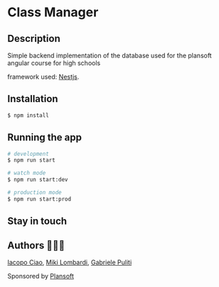 # Class Manager

## Description

Simple backend implementation of the database used for the plansoft angular course for high schools

framework used: [Nestjs](https://github.com/nestjs/nest).

## Installation

```bash
$ npm install
```

## Running the app

```bash
# development
$ npm run start

# watch mode
$ npm run start:dev

# production mode
$ npm run start:prod
```

## Stay in touch

## Authors 👨🏼‍💻

[Iacopo Ciao](https://github.com/KernelPanic92), [Miki Lombardi](https://github.com/TheJoin95), [Gabriele Puliti](https://github.com/wabri)

Sponsored by [Plansoft](https://www.linkedin.com/company/plangroup/)

